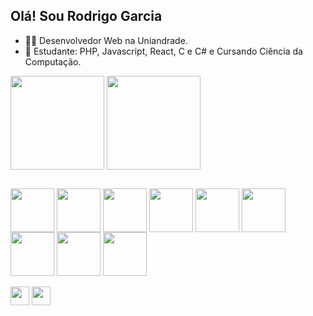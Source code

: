 ## Olá! Sou Rodrigo Garcia

- 👨‍💻 Desenvolvedor Web na Uniandrade.
- 🌱 Estudante: PHP, Javascript, React, C e C# e Cursando Ciência da Computação.

<div>
  <picture>
  <source 
    srcset="https://github-readme-stats.vercel.app/api?username=rodrigosrising&show_icons=true&theme=dracula&locale=PT-br&count_private=true"
    media="(prefers-color-scheme: dark)"
  />
  <source
    srcset="https://github-readme-stats.vercel.app/api?username=rodrigosrising&show_icons=true"
    media="(prefers-color-scheme: light), (prefers-color-scheme: no-preference)"
  />
  <source
    srcset="https://github-readme-stats.vercel.app/api?username=rodrigosrising&show_icons=true"
    media="(prefers-color-scheme: light), (prefers-color-scheme: no-preference)"
  />
  <img height = "150vh" align="center" src="https://github-readme-stats.vercel.app/api?username=rodrigosrising&show_icons=true" />
  </picture>

  <picture>
  <source 
    srcset="https://github-readme-stats.vercel.app/api/top-langs/?username=rodrigosrising&layout=compact&theme=dracula&locale=PT-br&count_private=true"
    media="(prefers-color-scheme: dark)"
  />
  <source
    srcset="https://github-readme-stats.vercel.app/api?username=rodrigosrising&show_icons=true"
    media="(prefers-color-scheme: light), (prefers-color-scheme: no-preference)"
  />
  <source
    srcset="https://github-readme-stats.vercel.app/api?username=rodrigosrising&show_icons=true"
    media="(prefers-color-scheme: light), (prefers-color-scheme: no-preference)"
  />
  <img height = "150vh" align="center" src="https://github-readme-stats.vercel.app/api?username=rodrigosrising&show_icons=true" />
  </picture>
</div>

<!--Link do github stats <a href="https://github.com/anuraghazra/github-readme-stats/blob/master/readme.md#deploy-on-your-own-vercel-instance">click aqui</a> -->

<div style="display: inline_block; margin-top:30px;">
  
  <img align="center" height = "70px" src="https://cdn.jsdelivr.net/gh/devicons/devicon/icons/html5/html5-original.svg"/>
  <img align="center" height = "70px" src="https://cdn.jsdelivr.net/gh/devicons/devicon/icons/css3/css3-original.svg"/>
  <img align="center" height = "70px" src="https://cdn.jsdelivr.net/gh/devicons/devicon/icons/javascript/javascript-original.svg"/>
  <img align="center" height = "70px" src="https://cdn.jsdelivr.net/gh/devicons/devicon/icons/react/react-original-wordmark.svg"/>
  <img align="center" height = "70px" src="https://cdn.jsdelivr.net/gh/devicons/devicon/icons/c/c-original.svg"/>
  <img align="center" height = "70px" src="https://cdn.jsdelivr.net/gh/devicons/devicon/icons/csharp/csharp-original.svg"/>
  <img align="center" height = "70px" src="https://cdn.jsdelivr.net/gh/devicons/devicon/icons/java/java-original-wordmark.svg"/>          
  <!--<img align="center" height = "70px" src="https://cdn.jsdelivr.net/gh/devicons/devicon/icons/dotnetcore/dotnetcore-original.svg"/>-->
  <img align="center" height = "70px" src="https://cdn.jsdelivr.net/gh/devicons/devicon/icons/php/php-original.svg"/>
  <img align="center" height = "70px" src="https://cdn.jsdelivr.net/gh/devicons/devicon/icons/wordpress/wordpress-plain.svg"/>
  
</div>
<br>
<div>
  <a href="mailto:rodrigosrising@gmail.com" target="_blank"><img align="center" height = "30vh" src="https://img.shields.io/badge/Gmail-D14836?style=for-the-badge&logo=gmail&logoColor=white" target="_blank"/></a>
  <a href="https://www.linkedin.com/in/rodrigo-garcia-120286" target="_blank"><img align="center" height = "30vh" src="https://img.shields.io/badge/LinkedIn-0077B5?style=for-the-badge&logo=linkedin&logoColor=white" target="_blank"/></a>
</div>
